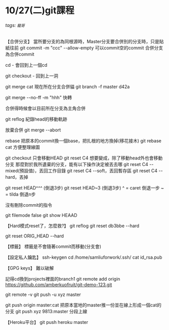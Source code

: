 # 10/27(二)git課程
###### tags: `龍哥`
> 
【合併分支】
當所要分支的為同根源時，Master分支要合併別的分支時，只是貼紙往前
git commit -m "ccc" --allow-empty 可以commit空的commit
合併分支為合併commit

cd -     會回到上一個cd

git checkout -    回到上一洞

git merge cat 現在所在分支合併貓
git branch -f master d42a

git merge --no-ff -m "hhh" 快轉

合併得時候會以目前所在分支為主角合併

git reflog 紀錄head的移動軌跡

放棄合併
git merge --abort

rebase 把原本的commit換一個base，把扎根的地方換掉(移花接木)
git rebase cat 方便整理線圖

git checkout 只會移動HEAD
git reset C4  想要變成，除了移動head外也會移動分支
那麼對於我所遺棄的分支，能有以下操作決定被丟去哪
git reset C4 --mixed(預設值)，丟回工作目錄
git reset C4 --soft，丟回暫存區
git reset C4 --hard，丟掉

git reset HEAD^^^ (倒退3步)
git reset HEAD~3 (倒退3步)
^ = caret 倒退一步
~  = tilda 倒退n步

沒有刪除commit的指令

git filemode false
git show HEAAD

【Hard模式reset了，怎麼救?】
git reflog
git reset db3bbe --hard

git reset ORIG_HEAD --hard

【標籤】
標籤是不會隨著commit而移動(分支會)

【設定私人鑰匙】
ssh-keygen
cd /home/samliuforwork/.ssh/
cat id_rsa.pub

【GPG keys】
難以破解

記得cd換到projects裡面的branch1
git remote add origin https://github.com/amberkuofruit/git-demo-123.git

git remote -v
git push -u xyz master

git push origin master:cat 把原本當地的master推一份並在線上形成一個cat的分支
git push xyz 9813:master 分段上線

【Heroku平台】
git push heroku master